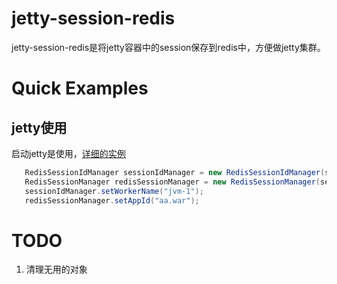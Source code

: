 jetty-session-redis
=====
jetty-session-redis是将jetty容器中的session保存到redis中，方便做jetty集群。


Quick Examples
===

jetty使用
---
启动jetty是使用，[详细的实例](http://github.com)
```java
   RedisSessionIdManager sessionIdManager = new RedisSessionIdManager(server, jedisPool);
   RedisSessionManager redisSessionManager = new RedisSessionManager(sessionIdManager);
   sessionIdManager.setWorkerName("jvm-1");
   redisSessionManager.setAppId("aa.war");
```

TODO
====
1. 清理无用的对象